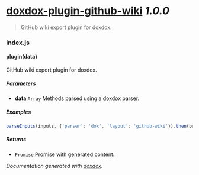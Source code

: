 # [doxdox-plugin-github-wiki](https://github.com/neogeek/doxdox-plugin-github-wiki) *1.0.0*

> GitHub wiki export plugin for doxdox.


### index.js


#### plugin(data) 

GitHub wiki export plugin for doxdox.




##### Parameters

- **data** `Array`   Methods parsed using a doxdox parser.




##### Examples

```javascript
parseInputs(inputs, {'parser': 'dox', 'layout': 'github-wiki'}).then(buffer => console.log(buffer));
```


##### Returns


- `Promise`   Promise with generated content.




*Documentation generated with [doxdox](https://github.com/neogeek/doxdox).*
